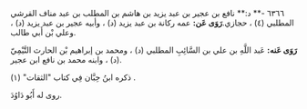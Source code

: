 ٦٣٦٦ -** د:** نافع بن عجير بن عبد يزيد بن هاشم بن المطلب بن عبد مناف القرشي المطلبي (٤) ، حجازي.**رَوَى عَن:** عمه ركانة بن عبد يزيد (د) ، وأبيه عجير بن عبد يزيد (د) ، وعلي بْن أَبي طالب.

**رَوَى عَنه:** عَبد اللَّهِ بن علي بن السَّائِبِ المطلبي (د) ، ومحمد بن إبراهيم بْن الحارث التَّيْمِيّ (د) ، وابنه محمد بن نافع ابن عجير.

ذكره ابنُ حِبَّان فِي كتاب "الثقات" (١) .

روى له أَبُو دَاوُدَ.